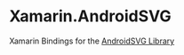 Xamarin.AndroidSVG
==================

Xamarin Bindings for the [AndroidSVG Library](https://code.google.com/p/androidsvg/)
